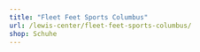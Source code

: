 ```yaml
---
title: "Fleet Feet Sports Columbus"
url: /lewis-center/fleet-feet-sports-columbus/
shop: Schuhe
---
```

